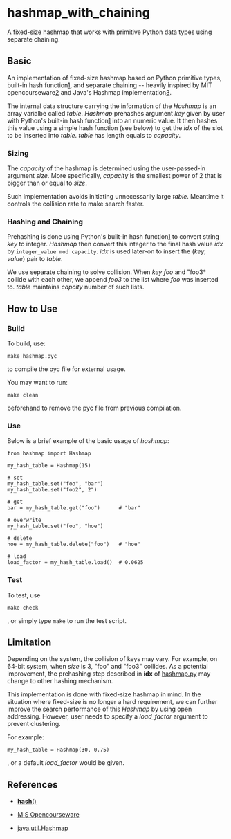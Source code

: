 # hashmap_with_chaining
A fixed-size hashmap that works with primitive Python data types using separate chaining.

## Basic
An implementation of fixed-size hashmap based on Python primitive types, built-in hash function[1](#References), and separate chaining -- heavily inspired by MIT opencourseware[2](#References) and Java's Hashmap implementation[3](#References).

The internal data structure carrying the information of the _Hashmap_ is an array varialbe called _table_. _Hashmap_ prehashes argument _key_ given by user with Python's built-in hash function[1](#References) into an numeric value. It then hashes this value using a simple hash function (see below) to get the _idx_ of the slot to be inserted into _table_. _table_ has length equals to _capacity_.

### Sizing
The _capacity_ of the hashmap is determined using the user-passed-in argument _size_. More specifically, _capacity_ is the smallest power of 2 that is bigger than or equal to _size_.

Such implementation avoids initiating unnecessarily large _table_. Meantime it controls the collision rate to make search faster.

### Hashing and Chaining
Prehashing is done using Python's built-in hash function[1](#References) to convert string _key_ to integer. _Hashmap_ then convert this integer to the final hash value _idx_ by `integer_value mod capacity`. _idx_ is used later-on to insert the (_key_, _value_) pair to _table_.

We use separate chaining to solve collision. When _key_ *foo* and "foo3* collide with each other, we append *foo3* to the list where *foo* was inserted to. _table_ maintains _capcity_ number of such lists.

## How to Use

### Build
To build, use:
```
make hashmap.pyc
```
to compile the pyc file for external usage.

You may want to run:
```
make clean
```
beforehand to remove the pyc file from previous compilation.

### Use
Below is a brief example of the basic usage of _hashmap_:
```
from hashmap import Hashmap

my_hash_table = Hashmap(15)

# set
my_hash_table.set("foo", "bar")
my_hash_table.set("foo2", 2")

# get
bar = my_hash_table.get("foo")      # "bar"

# overwrite
my_hash_table.set("foo", "hoe")

# delete
hoe = my_hash_table.delete("foo")   # "hoe"

# load
load_factor = my_hash_table.load()  # 0.0625
```

### Test
To test, use
```
make check
```
, or simply type ```make``` to run the test script.

## Limitation
Depending on the system, the collision of keys may vary. For example, on 64-bit system, when _size_ is 3, "foo" and "foo3" collides. As a potential improvement, the prehashing step described in __idx__ of [hashmap.py](https://github.com/Ornithologist/hashmap_with_chaining/blob/master/hashmap.py) may change to other hashing mechanism.

This implementation is done with fixed-size hashmap in mind. In the situation where fixed-size is no longer a hard requirement, we can further improve the search performance of this _Hashmap_ by using open addressing. However, user needs to specify a _load_factor_ argument to prevent clustering.

For example:
```
my_hash_table = Hashmap(30, 0.75)
```
, or a default _load_factor_ would be given.

## References

* [__hash__()](https://docs.python.org/2.7/reference/datamodel.html#object.__hash__)

* [MIS Opencourseware](https://ocw.mit.edu/courses/electrical-engineering-and-computer-science/6-006-introduction-to-algorithms-fall-2011/lecture-videos/MIT6_006F11_lec08.pdf)
* [java.util.Hashmap](http://grepcode.com/file/repository.grepcode.com/java/root/jdk/openjdk/6-b14/java/util/HashMap.java#HashMap.indexFor%28int%2Cint%29)

